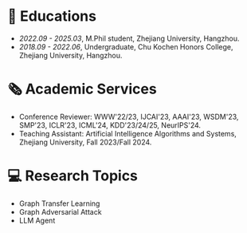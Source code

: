 
# 📖 Educations
- *2022.09 - 2025.03*, M.Phil student, Zhejiang University, Hangzhou.
- *2018.09 - 2022.06*, Undergraduate, Chu Kochen Honors College, Zhejiang University, Hangzhou.

# 🗞️ Academic Services
- Conference Reviewer: WWW'22/23, IJCAI'23, AAAI'23, WSDM'23, SMP'23, ICLR'23, ICML'24, KDD'23/24/25, NeurIPS'24.
- Teaching Assistant: Artificial Intelligence Algorithms and Systems, Zhejiang University, Fall 2023/Fall 2024.


# 💻 Research Topics
- Graph Transfer Learning
- Graph Adversarial Attack
- LLM Agent